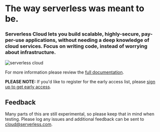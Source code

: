 # The way serverless was meant to be.

### Serverless Cloud lets you build scalable, highly-secure, pay-per-use applications, without needing a deep knowledge of cloud services. Focus on writing code, instead of worrying about infrastructure.

![serverless cloud](https://user-images.githubusercontent.com/22547594/130658274-99331bce-8f6d-4a03-83b5-7a51030ac08a.jpg)

For more information please review the [full documentation](https://serverless.github.io/cloud/).

**PLEASE NOTE:** If you'd like to register for the early access list, please [sign up to get early access](https://xv4b63nuizx.typeform.com/cloud).

## Feedback

Many parts of this are still experimental, so please keep that in mind when testing. Please log any issues and additional feedback can be sent to cloud@serverless.com.
